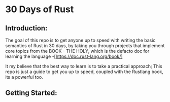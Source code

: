 # 30 Days of Rust

## Introduction:

The goal of this repo is to get anyone up to speed with writing the basic semantics of Rust in 30 days, by taking you through projects that implement core topics from the BOOK - THE HOLY, which is the defacto doc for learning the language -[https://doc.rust-lang.org/book/]

It my believe that the best way to learn is to take a practical approach; This repo is just a guide to get you up to speed, coupled with the Rustlang book, its a powerful too.

## Getting Started:
